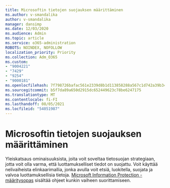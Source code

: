 ```yaml
---
title: Microsoftin tietojen suojauksen määrittäminen
ms.author: v-smandalika
author: v-smandalika
manager: dansimp
ms.date: 12/03/2020
ms.audience: Admin
ms.topic: article
ms.service: o365-administration
ROBOTS: NOINDEX, NOFOLLOW
localization_priority: Priority
ms.collection: Adm_O365
ms.custom:
- "9004221"
- "7429"
- "9254"
- "9000181"
ms.openlocfilehash: 7f798726bafac561e2339d8b1d113858288a567c1d742a39b34cb86731a68b68
ms.sourcegitcommit: b5f7da89a650d2915dc652449623c78be6247175
ms.translationtype: MT
ms.contentlocale: fi-FI
ms.lasthandoff: 08/05/2021
ms.locfileid: "54051987"
---
```

# <a name="set-up-microsoft-information-protection"></a>Microsoftin tietojen suojauksen määrittäminen

Yleiskatsaus ominaisuuksista, joita voit soveltaa tietosuojan strategiaan, jotta voit olla varma, että luottamukselliset tiedot on suojattu. Voit käyttää nelivaiheista elinkaarimallia, jonka avulla voit etsiä, luokitella, suojata ja valvoa luottamuksellisia tietoja. [Microsoft Information Protection -määritysopas](https://go.microsoft.com/fwlink/?linkid=2146619) sisältää ohjeet kunkin vaiheen suorittamiseen.
